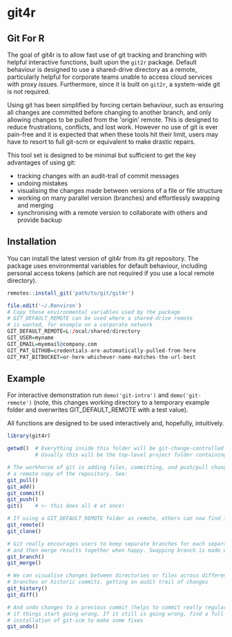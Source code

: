 
# git4r

<!-- badges: start -->
<!-- badges: end -->

## Git For R

The goal of git4r is to allow fast use of git tracking and branching with 
helpful interactive functions, built upon the `git2r` package. Default behaviour
is designed to use a shared-drive directory as a remote, particularly helpful 
for corporate teams unable to access cloud services with proxy issues. 
Furthermore, since it is built on `git2r`, a system-wide git is not required.

Using git has been simplified by forcing certain behaviour, such as ensuring all
changes are committed before changing to another branch, and only allowing 
changes to be pulled from the 'origin' remote. This is designed to reduce 
frustrations, conflicts, and lost work. However no use of git is ever pain-free
and it is expected that when these tools hit their limit, users may have to resort
to full git-scm or equivalent to make drastic repairs.

This tool set is designed to be minimal but sufficient to get the key advantages 
of using git:
 - tracking changes with an audit-trail of commit messages
 - undoing mistakes
 - visualising the changes made between versions of a file or file structure
 - working on many parallel version (branches) and effortlessly swapping and merging
 - synchronising with a remote version to collaborate with others and provide backup


## Installation

You can install the latest version of git4r from its git repository. The
package uses environmental variables for default behaviour, including personal
access tokens (which are not required if you use a local remote directory).

``` r
remotes::install_git('path/to/git/git4r')

file.edit('~/.Renviron')
# Copy these environmental variables used by the package
# GIT_DEFAULT_REMOTE can be used where a shared-drive remote
# is wanted, for example on a corporate network
GIT_DEFAULT_REMOTE=L:/ocal/shared/directory
GIT_USER=myname
GIT_EMAIL=myemail@company.com
GIT_PAT_GITHUB=credentials-are-automatically-pulled-from-here
GIT_PAT_BITBUCKET=or-here-whichever-name-matches-the-url-best
```

## Example

For interactive demonstration run `demo('git-intro')` and `demo('git-remote')`
(note, this changes working directory to a temporary example folder and 
overwrites GIT_DEFAULT_REMOTE with a test value).

All functions are designed to be used interactively and, hopefully, intuitively.

``` r
library(git4r)

getwd()  # Everything inside this folder will be git-change-controlled
         # Usually this will be the top-level project folder containing .Rproj

# The workhorse of git is adding files, committing, and push/pull changes to 
# a remote copy of the repository. See:
git_pull()
git_add()
git_commit()
git_push()
git()    # <- this does all 4 at once!

# If using a GIT_DEFAULT_REMOTE folder as remote, others can now find it to clone
git_remote()
git_clone()

# Git really encourages users to keep separate branches for each separate task
# and then merge results together when happy. Swapping branch is made effortless:
git_branch()
git_merge()

# We can visualise changes between directories or files across different
# branches or historic commits, getting an audit trail of changes
git_history()
git_diff()

# And undo changes to a previous commit (helps to commit really regularly!)
# if things start going wrong. If it still is going wrong, find a full 
# installation of git-scm to make some fixes
git_undo()
```

